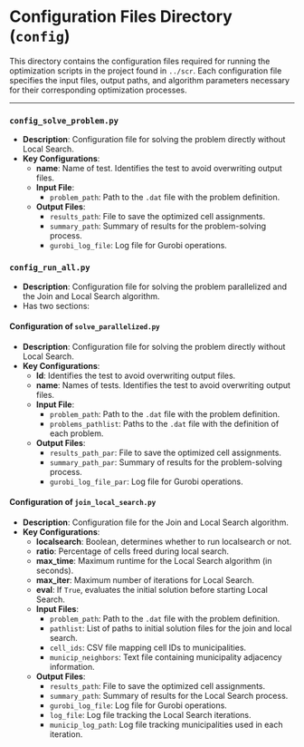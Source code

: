 # Configuration Files Directory (`config`)

This directory contains the configuration files required for running the optimization scripts in the project found in `../scr`. Each configuration file specifies the input files, output paths, and algorithm parameters necessary for their corresponding optimization processes.

---

### `config_solve_problem.py`
- **Description**: Configuration file for solving the problem directly without Local Search.
- **Key Configurations**:
  - **name**: Name of test. Identifies the test to avoid overwriting output files.
  - **Input File**:
    - `problem_path`: Path to the `.dat` file with the problem definition.
  - **Output Files**:
    - `results_path`: File to save the optimized cell assignments.
    - `summary_path`: Summary of results for the problem-solving process.
    - `gurobi_log_file`: Log file for Gurobi operations.

### `config_run_all.py`
- **Description**: Configuration file for solving the problem parallelized and the Join and Local Search algorithm.
- Has two sections:
 
#### Configuration of `solve_parallelized.py`
- **Description**: Configuration file for solving the problem directly without Local Search.
- **Key Configurations**:
  - **Id**: Identifies the test to avoid overwriting output files.
  - **name**: Names of tests. Identifies the test to avoid overwriting output files.
  - **Input File**:
    - `problem_path`: Path to the `.dat` file with the problem definition.
    - `problems_pathlist`: Paths to the `.dat` file with the definition of each problem.
  - **Output Files**:
    - `results_path_par`: File to save the optimized cell assignments.
    - `summary_path_par`: Summary of results for the problem-solving process.
    - `gurobi_log_file_par`: Log file for Gurobi operations.

#### Configuration of `join_local_search.py`
- **Description**: Configuration file for the Join and Local Search algorithm.
- **Key Configurations**:
  - **localsearch**: Boolean, determines whether to run localsearch or not.
  - **ratio**: Percentage of cells freed during local search.
  - **max_time**: Maximum runtime for the Local Search algorithm (in seconds).
  - **max_iter**: Maximum number of iterations for Local Search.
  - **eval**: If `True`, evaluates the initial solution before starting Local Search.
  - **Input Files**:
    - `problem_path`: Path to the `.dat` file with the problem definition.
    - `pathlist`: List of paths to initial solution files for the join and local search.
    - `cell_ids`: CSV file mapping cell IDs to municipalities.
    - `municip_neighbors`: Text file containing municipality adjacency information.
  - **Output Files**:
    - `results_path`: File to save the optimized cell assignments.
    - `summary_path`: Summary of results for the Local Search process.
    - `gurobi_log_file`: Log file for Gurobi operations.
    - `log_file`: Log file tracking the Local Search iterations.
    - `municip_log_path`: Log file tracking municipalities used in each iteration.
